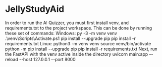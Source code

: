 # JellyStudyAid
In order to run the AI Quizzer, you must first install venv, and requirements.txt to the project workspace.
This can be done by running these set of commands:
Windows:
py -3 -m venv venv
.\venv\Scripts\Activate.ps1
pip install --upgrade pip
pip install -r requirements.txt
Linux:
python3 -m venv venv
source venv/bin/activate
python -m pip install --upgrade pip
pip install -r requirements.txt
Next, run the FastAPI with the venv active inside the <backend> directory
uvicorn main:app --reload --host 127.0.0.1 --port 8000

